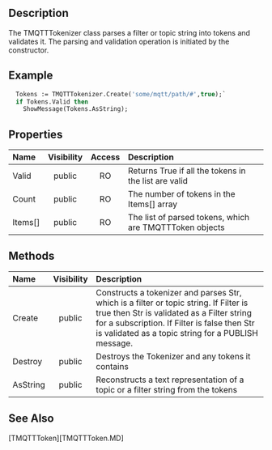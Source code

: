 ## Description

The TMQTTTokenizer class parses a filter or topic string into tokens and validates it. The parsing and validation operation is initiated by the constructor.

## Example

```pascal
  Tokens := TMQTTTokenizer.Create('some/mqtt/path/#',true);`
  if Tokens.Valid then
    ShowMessage(Tokens.AsString);
```

## Properties

Name | Visibility | Access | Description
:--- | :---: | :---: | :---
Valid | public | RO | Returns True if all the tokens in the list are valid
Count | public | RO | The number of tokens in the Items[] array
Items[] | public | RO | The list of parsed tokens, which are TMQTTToken objects

## Methods

Name | Visibility | Description
:--- | :---: | :---
Create | public | Constructs a tokenizer and parses Str, which is a filter or topic string. If Filter is true then Str is validated as a Filter string for a subscription. If Filter is false then Str is validated as a topic string for a PUBLISH message.
Destroy | public | Destroys the Tokenizer and any tokens it contains
AsString | public | Reconstructs a text representation of a topic or a filter string from the tokens

## See Also

[TMQTTToken][TMQTTToken.MD]
